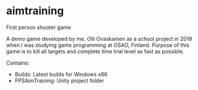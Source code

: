 # aimtraining
 First person shooter game

 A demo game developed by me, Olli Ovaskainen as a school project in 2019 when I was studying game programming at OSAO, Finland. Purpose of this game is to kill all targets and complete time trial level as fast as possible.

 Contains:
 - Builds: Latest builds for Windows x86
 - FPSAimTraining: Unity project folder
